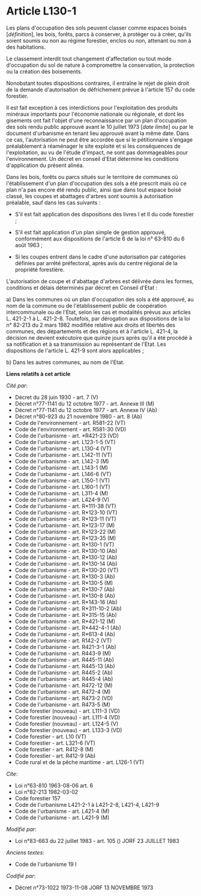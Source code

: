 # Article L130-1

Les plans d'occupation des sols peuvent classer comme espaces boisés [*définition*], les bois, forêts, parcs à conserver, à
protéger ou à créer, qu'ils soient soumis ou non au régime forestier, enclos ou non, attenant ou non à des habitations.

Le classement interdit tout changement d'affectation ou tout mode d'occupation du sol de nature à compromettre la
conservation, la protection ou la création des boisements.

Nonobstant toutes dispositions contraires, il entraîne le rejet de plein droit de la demande d'autorisation de défrichement
prévue à l'article 157 du code forestier.

Il est fait exception à ces interdictions pour l'exploitation des produits minéraux importants pour l'économie nationale ou
régionale, et dont les gisements ont fait l'objet d'une reconnaissance par un plan d'occupation des sols rendu public
approuvé avant le 10 juillet 1973 [*date limite*] ou par le document d'urbanisme en tenant lieu approuvé avant la même date.
Dans ce cas, l'autorisation ne peut être accordée que si le pétitionnaire s'engage préalablement à réaménager le site
exploité et si les conséquences de l'exploitation, au vu de l'étude d'impact, ne sont pas dommageables pour l'environnement.
Un décret en conseil d'Etat détermine les conditions d'application du présent alinéa. 

Dans les bois, forêts ou parcs situés sur le territoire de communes où l'établissement d'un plan d'occupation des sols a été
prescrit mais où ce plan n'a pas encore été rendu public, ainsi que dans tout espace boisé classé, les coupes et abattages
d'arbres sont soumis à autorisation préalable, sauf dans les cas suivants :

- S'il est fait application des dispositions des livres I et II du code forestier ;

- S'il est fait application d'un plan simple de gestion approuvé, conformément aux dispositions de l'article 6 de la loi n°
63-810 du 6 août 1963 ;

- Si les coupes entrent dans le cadre d'une autorisation par catégories définies par arrêté préfectoral, après avis du centre
régional de la propriété forestière.

L'autorisation de coupe et d'abattage d'arbres est délivrée dans les formes, conditions et délais déterminés par décret en
Conseil d'Etat :

a) Dans les communes où un plan d'occupation des sols a été approuvé, au nom de la commune ou de l'établissement public de
coopération intercommunale ou de l'Etat, selon les cas et modalités prévus aux articles L. 421-2-1 à L. 421-2-8. Toutefois,
par dérogation aux dispositions de la loi n° 82-213 du 2 mars 1982 modifiée relative aux droits et libertés des communes, des
départements et des régions et à l'article L. 421-4, la décision ne devient exécutoire que quinze jours après qu'il a été
procédé à sa notification et à sa transmission au représentant de l'Etat. Les dispositions de l'article L. 421-9 sont alors
applicables ;

b) Dans les autres communes, au nom de l'Etat.

**Liens relatifs à cet article**

_Cité par_:

  - Décret du 28 juin 1930 - art. 7 (V)
  - Décret n°77-1141 du 12 octobre 1977 - art. Annexe III (M)
  - Décret n°77-1141 du 12 octobre 1977 - art. Annexe IV (Ab)
  - Décret n°80-923 du 21 novembre 1980 - art. 8 (Ab)
  - Code de l'environnement - art. R581-22 (VT)
  - Code de l'environnement - art. R581-30 (VD)
  - Code de l'urbanisme - art. *R421-23 (VD)
  - Code de l'urbanisme - art. L123-1-5 (VT)
  - Code de l'urbanisme - art. L130-4 (VT)
  - Code de l'urbanisme - art. L142-11 (VT)
  - Code de l'urbanisme - art. L142-3 (M)
  - Code de l'urbanisme - art. L143-1 (M)
  - Code de l'urbanisme - art. L146-6 (VT)
  - Code de l'urbanisme - art. L150-1 (VT)
  - Code de l'urbanisme - art. L160-1 (VT)
  - Code de l'urbanisme - art. L311-4 (M)
  - Code de l'urbanisme - art. L424-9 (V)
  - Code de l'urbanisme - art. R*111-38 (VT)
  - Code de l'urbanisme - art. R*123-10 (VT)
  - Code de l'urbanisme - art. R*123-11 (VT)
  - Code de l'urbanisme - art. R*123-17 (M)
  - Code de l'urbanisme - art. R*123-22 (M)
  - Code de l'urbanisme - art. R*123-35 (M)
  - Code de l'urbanisme - art. R*130-1 (VT)
  - Code de l'urbanisme - art. R*130-10 (Ab)
  - Code de l'urbanisme - art. R*130-12 (Ab)
  - Code de l'urbanisme - art. R*130-14 (Ab)
  - Code de l'urbanisme - art. R*130-20 (VT)
  - Code de l'urbanisme - art. R*130-3 (Ab)
  - Code de l'urbanisme - art. R*130-5 (M)
  - Code de l'urbanisme - art. R*130-7 (Ab)
  - Code de l'urbanisme - art. R*130-8 (Ab)
  - Code de l'urbanisme - art. R*143-16 (Ab)
  - Code de l'urbanisme - art. R*311-10-2 (Ab)
  - Code de l'urbanisme - art. R*315-15 (Ab)
  - Code de l'urbanisme - art. R*421-12 (M)
  - Code de l'urbanisme - art. R*442-4-1 (Ab)
  - Code de l'urbanisme - art. R*613-4 (Ab)
  - Code de l'urbanisme - art. R142-2 (VT)
  - Code de l'urbanisme - art. R421-3-1 (Ab)
  - Code de l'urbanisme - art. R443-9 (M)
  - Code de l'urbanisme - art. R445-11 (Ab)
  - Code de l'urbanisme - art. R445-13 (Ab)
  - Code de l'urbanisme - art. R445-2 (Ab)
  - Code de l'urbanisme - art. R445-4 (Ab)
  - Code de l'urbanisme - art. R472-12 (M)
  - Code de l'urbanisme - art. R472-4 (M)
  - Code de l'urbanisme - art. R473-2 (VD)
  - Code de l'urbanisme - art. R473-5 (M)
  - Code forestier (nouveau) - art. L111-3 (VD)
  - Code forestier (nouveau) - art. L111-4 (VD)
  - Code forestier (nouveau) - art. L124-5 (V)
  - Code forestier (nouveau) - art. L133-3 (VD)
  - Code forestier - art. L10 (VT)
  - Code forestier - art. L321-6 (VT)
  - Code forestier - art. R412-8 (M)
  - Code forestier - art. R412-9 (Ab)
  - Code rural et de la pêche maritime - art. L126-1 (VT)

_Cite_:

  - Loi n°63-810 1963-08-06 art. 6
  - Loi n°82-213 1982-03-02
  - Code forestier 157
  - Code de l'urbanisme  L421-2-1 à L421-2-8, L421-4, L421-9
  - Code de l'urbanisme - art. L421-4 (M)
  - Code de l'urbanisme - art. L421-9 (M)

_Modifié par_:

  - Loi n°83-663 du 22 juillet 1983 - art. 105 () JORF 23 JUILLET 1983

_Anciens textes_:

  - Code de l'urbanisme 19 I

_Codifié par_:

  - Décret n°73-1022 1973-11-08 JORF 13 NOVEMBRE 1973
